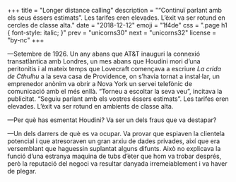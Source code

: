 +++
title = "Longer distance calling"
description = "“Continuï parlant amb els seus éssers estimats”. Les tarifes eren elevades. L’èxit va ser rotund en cercles de classe alta."
date = "2018-12-12"
emoji = "1f4de"
css = ".page h1 { font-style: italic; }"
prev = "unicorns30"
next = "unicorns32"
license = "by-nc"
+++

—Setembre de 1926. Un any abans que AT&T inauguri la connexió transatlàntica amb Londres, un mes abans que Houdini mori d’una peritonitis i al mateix temps que Lovecraft començava a escriure *La crida de Cthulhu* a la seva casa de Providence, on s’havia tornat a instal·lar, un emprenedor anònim va obrir a Nova York un servei telefònic de comunicació amb el més enllà. “Torneu a escoltar la seva veu”, incitava la publicitat. “Seguiu parlant amb els vostres éssers estimats”. Les tarifes eren elevades. L’èxit va ser rotund en ambients de classe alta.

—Per què has esmentat Houdini? Va ser un dels fraus que va destapar?

—Un dels darrers de què es va ocupar. Va provar que espiaven la clientela potencial i que atresoraven un gran arxiu de dades privades, així que era versemblant que haguessin suplantat alguns difunts. Això no explicava la funció d’una estranya maquina de tubs d’èter que hom va trobar després, però la reputació del negoci va resultar danyada irremeiablement i va haver de plegar.
